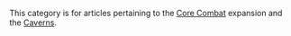 This category is for articles pertaining to the [Core
Combat](Core_Combat.md) expansion and the
[Caverns](Caverns.md).
